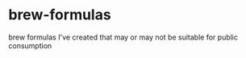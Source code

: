 brew-formulas
=============

brew formulas I've created that may or may not be suitable for public consumption